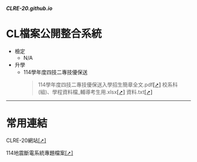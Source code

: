 ##### CLRE-20.github.io

# CL檔案公開整合系統
- 檢定
  - N/A
- 升學
  - 114學年度四技二專技優保送
    > 114學年度四技二專技優保送入學招生簡章全文.pdf[[➚]](https://clre20.github.io/114學年度四技二專技優保送/114學年度四技二專技優保送入學招生簡章全文.pdf)
    > 校系科(組)、學程資料檔_輔導考生用.xlsx[[➚]](https://clre20.github.io/114學年度四技二專技優保送/校系科(組)、學程資料檔_輔導考生用.xlsx)
    > 資料.txt[[➚]](https://clre20.github.io/114學年度四技二專技優保送/資料.txt)

---
# 常用連結
CLRE-20網站[[➚]](https://clre20.mcooest.us.kg)

114地震斷電系統專題檔案[[➚]](https://github.com/clre20/Earthquake-power-system-2024-Topics)
